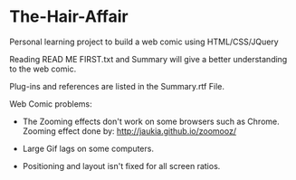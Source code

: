 # The-Hair-Affair
Personal learning project to build a web comic using HTML/CSS/JQuery


Reading READ ME FIRST.txt and Summary will give a better understanding to the web comic.

Plug-ins and references are listed in the Summary.rtf File.


Web Comic problems:

- The Zooming effects don't work on some browsers such as Chrome.
Zooming effect done by: http://jaukia.github.io/zoomooz/

- Large Gif lags on some computers.

- Positioning and layout isn't fixed for all screen ratios.